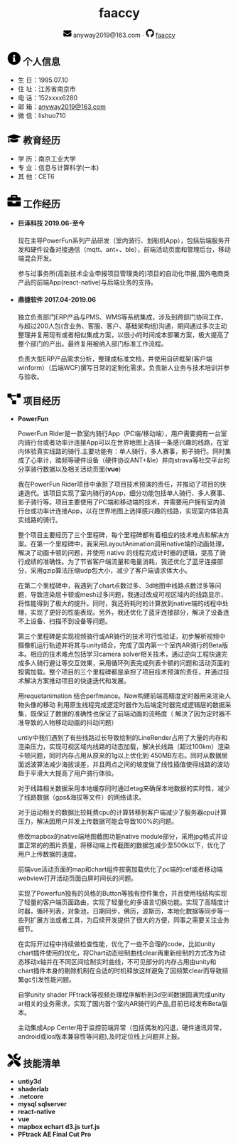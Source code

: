  <center>
     <h1>faaccy</h1>
     <div>
         <span>
             <img src="assets/envelope-solid.svg" width="18px">
             anyway2019@163.com
         </span>
         ·
         <span>
             <img src="assets/github-brands.svg" width="18px">
             <a href="https://github.com/faaccy">faaccy</a>
         </span>
     </div>
 </center>

 ## <img src="assets/info-circle-solid.svg" width="30px"> 个人信息 

- 生  日：1995.07.10
- 住  址：江苏省南京市
- 电  话：152xxxx6280
- 邮  箱：anyway2019@163.com
- 微  信：lishuo710

## <img src="assets/graduation-cap-solid.svg" width="30px"> 教育经历
- 学  历：南京工业大学
- 专  业：信息与计算科学(一本)
- 其  他：CET6

## <img src="assets/briefcase-solid.svg" width="30px"> 工作经历

- #### **巨泽科技** 2019.06-至今                	     

  现在主导PowerFun系列产品研发（室内骑行、划船机App），包括后端服务开发和硬件设备对接通信（mqtt、ant+、ble），前端活动页面和管理后台，移动端混合开发。
  
  参与过事务所(高新技术企业申报项目管理类的)项目的自动化申报,国外电商类产品的前端App(react-native)与后端业务的支持。

- #### **鼎捷软件** 2017.04-2019.06                	                    
  
  独立负责部门ERP产品与PMS、WMS等系统集成，涉及到跨部门协同工作，与超过200人包(含业务、客服、客户、基础架构组)沟通，期间通过多次主动整理并复用现有或者相似集成方案，以很小的时间成本部署方案，极大提高了整个部门的产出。最终复用被纳入部门标准工作流程。

  负责大型ERP产品需求分析，整理成标准文档，并使用自研框架(客户端winform）（后端WCF)撰写日常的定制化需求。负责新人业务与技术培训并参与验收。
 

## <img src="assets/project-diagram-solid.svg" width="30px"> 项目经历

- **PowerFun**

  PowerFun Rider是一款室内骑行App（PC端/移动端），用户需要拥有一台室内骑行台或者功率计连接App可以在世界地图上选择一条感兴趣的线路，在室内体验真实线路的骑行.主要功能有：单人骑行，多人赛事，影子骑行。同时集成了心率计，踏频等硬件设备（硬件协议ANT+&le）并向strava等社交平台的分享骑行数据以及相关活动页面(**vue**)

  我在PowerFun Rider项目中承担了项目技术预演的责任，并推动了项目的快速迭代。该项目实现了室内骑行的App，细分功能包括单人骑行、多人赛事、影子骑行等。项目主要使用了PC端和移动端的技术，并需要用户拥有室内骑行台或功率计连接App，以在世界地图上选择感兴趣的线路，实现室内体验真实线路的骑行。

  整个项目主要经历了三个里程碑，每个里程碑都有着相应的技术难点和解决方案。在第一个里程碑中，我采用LayoutAnimation调用native端的动画处理，解决了动画卡顿的问题，并使用 native 的线程完成计时器的逻辑，提高了骑行成绩的准确性。为了节省客户端流量和电量消耗，我还优化了蓝牙连接部分，采用gzip算法压缩udp包大小，减少了客户端请求体大小。

  在第二个里程碑中，我遇到了chart点数过多、3d地图中线路点数过多等问题，导致渲染层卡顿或mesh过多问题，我通过改成可视区域内的线路显示，将性能得到了极大的提升。同时，我还将耗时的计算放到native端的线程中处理，实现了更好的性能表现。另外，我还优化了蓝牙连接部分，解决了设备连不上设备、扫描不到设备等问题。

  第三个里程碑是实现视频骑行或AR骑行的技术可行性验证，初步解析视频中摄像机运行轨迹并将其与unity结合，完成了国内第一个室内AR骑行的Beta版本。相应的技术难点包括学习camera solver相关技术，通过逆向工程快速完成多人骑行避让等交互效果，采用循环列表完成列表卡顿的问题和活动页面的按需加载。整个项目的三个里程碑都是承担了项目技术预演的责任，并通过技术解决方案推动项目的快速迭代和发展。

  用requetanimation 结合perfmance。Now构建前端高精度定时器用来渲染人物头像的移动
  利用原生线程完成逻定时器作为后端定时器完成逻辑层的数据采集，既保证了数据的准确性也保证了前端动画的流畅度（  解决了因为定时器不准导致的人物移动动画的抖动问题）

  untiy中我们遇到了有些线路过长导致绘制的LineRender占用了大量的内存和渲染压力，实现可视区域内线路的动态加载，解决长线路（超过100km）渲染卡顿问题，同时内存占用从原来的1g以上优化到 450MB左右。同时从数据层面滤波算法减少海拔误差，并且两点之间的坡度做了线性插值使得线路的波动趋于平滑大大提高了用户骑行体验。

  对于线路相关数据采用本地缓存同时通过etag来确保本地数据的实时性，减少了线路数据（gps&海拔等文件）的网络请求。

  对于运动相关的数据比较耗费cpu的计算转移到客户端减少了服务器cpu计算压力，解决因用户并发上传数据可能会导致100%的问题。

  修改mapbox的native端地图截图功能native module部分，采用jpg格式并设置正常的的图片质量，将移动端上传截图的数据包减少至500k以下，优化了用户上传数据的速度。

  前端vue活动页面的map和chart组件按需加载优化了pc端的cef或者移动端webview打开活动页面白屏时间长的问题。

  实现了Powerfun独有的风格的Button等独有控件集合，并且使用栈结构实现了轻量的客户端页面路由，实现了轻量化的多语言切换功能。实现了高精度计时器，循环列表，对象池，日期同步，佛历，波斯历，本地化数据等同步等一些列扩展方法或者工具，为后续开发提供了很大的方便，同事之需要关注业务细节。

  在实际开过程中持续做检查性能，优化了一些不合理的code，比如unity chart插件使用的优化，将Chart动态绘制曲线clear再重新绘制的方式改为动态移动x轴并在不同区间绘制实时曲线，不可见部分的内存占用由unity和chart插件本身的剔除机制在合适的时机释放这样避免了因频繁clear而导致频繁gc引发性能问题。

  自学unity shader PFtrack等视频处理程序解析到3d空间数据圆满完成unity ar相关的业务需求，实现了国内首个室内AR骑行的产品,目前已经发布Beta版本。

  主动集成App Center用于监控前端异常（包括偶发的闪退，硬件通讯异常，android或ios版本兼容性等问题),及时定位线上问题并上报。


## <img src="assets/tools-solid.svg" width="30px"> 技能清单

- <strong>untiy3d</strong>
- <strong>shaderlab</strong>
- <strong>.netcore</strong>
- <strong>mysql sqlserver</strong>
- <strong>react-native</strong>
- <strong>vue</strong>
- <strong>mapbox echart d3.js turf.js</strong>
- <strong>PFtrack AE Final Cut Pro</strong>
